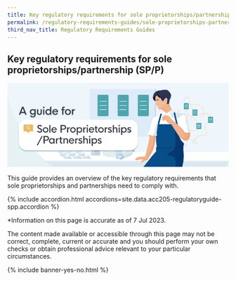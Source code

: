 ```yaml
---
title: Key regulatory requirements for sole proprietorships/partnership (SP/P)
permalink: /regulatory-requirements-guides/sole-proprietorships-partnership-SPP
third_nav_title: Regulatory Requirements Guides
---
```


## Key regulatory requirements for sole proprietorships/partnership (SP/P)

<img src="/images/grow/regulatory%20guides/regulatoryguides_spp.png" aria-hidden=true>

This guide provides an overview of the key regulatory requirements that sole proprietorships and partnerships need to comply with.

{% include accordion.html accordions=site.data.acc205-regulatoryguide-spp.accordion %}

*Information on this page is accurate as of 7 Jul 2023.

The content made available or accessible through this page may not be correct, complete, current or accurate and you should perform your own checks or obtain professional advice relevant to your particular circumstances.

{% include banner-yes-no.html %}

<script src="/jquery/jquery.min.js"></script>
<script src="/jquery/bp-menu-new-tab.js"></script>